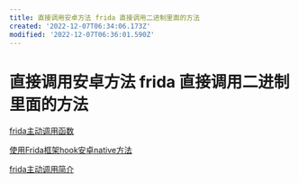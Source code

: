 ```yaml
---
title: 直接调用安卓方法 frida 直接调用二进制里面的方法
created: '2022-12-07T06:34:06.173Z'
modified: '2022-12-07T06:36:01.590Z'
---
```


# 直接调用安卓方法 frida 直接调用二进制里面的方法

[frida主动调用函数](http://t.zoukankan.com/shlyd-p-14726850.html)

[使用Frida框架hook安卓native方法](https://blog.wuhao13.xin/1540.html)

[frida主动调用简介]()
